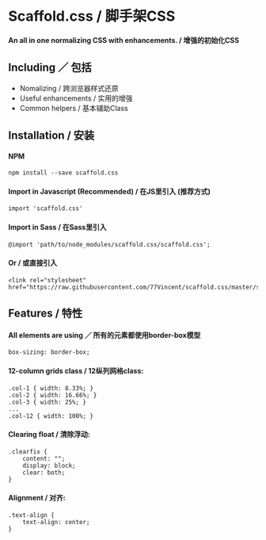 # Scaffold.css / 脚手架CSS

#### An all in one normalizing CSS with enhancements. / 增强的初始化CSS

## Including ／ 包括

* Nomalizing / 跨浏览器样式还原
* Useful enhancements / 实用的增强
* Common helpers / 基本辅助Class

## Installation / 安装
#### NPM

    npm install --save scaffold.css

#### Import in Javascript (Recommended) / 在JS里引入 (推荐方式)

    import 'scaffold.css'

#### Import in Sass / 在Sass里引入

    @import 'path/to/node_modules/scaffold.css/scaffold.css';

#### Or / 或直接引入

    <link rel="stylesheet" href="https://raw.githubusercontent.com/77Vincent/scaffold.css/master/scaffold.css">

## Features / 特性

#### All elements are using ／ 所有的元素都使用border-box模型

    box-sizing: border-box;

#### 12-column grids class / 12纵列网格class:

    .col-1 { width: 8.33%; }
    .col-2 { width: 16.66%; }
    .col-3 { width: 25%; }
    ...
    .col-12 { width: 100%; }

#### Clearing float / 清除浮动:

    .clearfix {
        content: "";
        display: block;
        clear: both;
    }

#### Alignment / 对齐:

    .text-align {
        text-align: center;
    }

